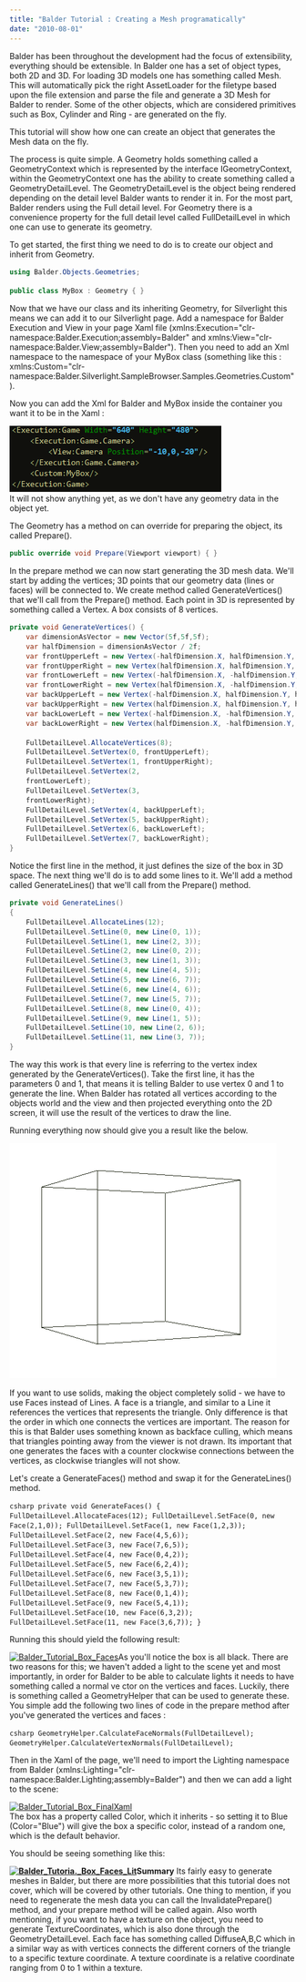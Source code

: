 ```yaml
---
title: "Balder Tutorial : Creating a Mesh programatically"
date: "2010-08-01"
---
```


Balder has been throughout the development had the focus of extensibility, everything should be extensible. In Balder one has a set of object types, both 2D and 3D. For loading 3D models one has something called Mesh. This will automatically pick the right AssetLoader for the filetype based upon the file extension and parse the file and generate a 3D Mesh for Balder to render. Some of the other objects, which are considered primitives such as Box, Cylinder and Ring - are generated on the fly.

This tutorial will show how one can create an object that generates the Mesh data on the fly.

The process is quite simple. A Geometry holds something called a GeometryContext which is represented by the interface IGeometryContext, within the GeometryContext one has the ability to create something called a GeometryDetailLevel. The GeometryDetailLevel is the object being rendered depending on the detail level Balder wants to render it in. For the most part, Balder renders using the Full detail level. For Geometry there is a convenience property for the full detail level called FullDetailLevel in which one can use to generate its geometry.

To get started, the first thing we need to do is to create our object and inherit from Geometry.

```csharp
using Balder.Objects.Geometries;

public class MyBox : Geometry { } 
```

Now that we have our class and its inheriting Geometry, for Silverlight this means we can add it to our Silverlight page. Add a namespace for Balder Execution and View in your page Xaml file (xmlns:Execution="clr-namespace:Balder.Execution;assembly=Balder" and xmlns:View="clr-namespace:Balder.View;assembly=Balder"). Then you need to add an Xml namespace to the namespace of your MyBox class (something like this : xmlns:Custom="clr-namespace:Balder.Silverlight.SampleBrowser.Samples.Geometries.Custom").

Now you can add the Xml for Balder and MyBox inside the container you want it to be in the Xaml :

[![Balder_Tutorial_Box_Xaml](images/Balder_Tutorial_Box_Xaml.png)](http://localhost:8080/wp-content/2010/08/Balder_Tutorial_Box_Xaml.png)  
It will not show anything yet, as we don't have any geometry data in the object yet.

The Geometry has a method on can override for preparing the object, its called Prepare().

```csharp
public override void Prepare(Viewport viewport) { } 
```

In the prepare method we can now start generating the 3D mesh data. We'll start by adding the vertices; 3D points that our geometry data (lines or faces) will be connected to. We create method called GenerateVertices() that we'll call from the Prepare() method. Each point in 3D is represented by something called a Vertex. A box consists of 8 vertices.

```csharp
private void GenerateVertices() { 
    var dimensionAsVector = new Vector(5f,5f,5f); 
    var halfDimension = dimensionAsVector / 2f; 
    var frontUpperLeft = new Vertex(-halfDimension.X, halfDimension.Y, -halfDimension.Z); 
    var frontUpperRight = new Vertex(halfDimension.X, halfDimension.Y, -halfDimension.Z); 
    var frontLowerLeft = new Vertex(-halfDimension.X, -halfDimension.Y, -halfDimension.Z); 
    var frontLowerRight = new Vertex(halfDimension.X, -halfDimension.Y, -halfDimension.Z); 
    var backUpperLeft = new Vertex(-halfDimension.X, halfDimension.Y, halfDimension.Z); 
    var backUpperRight = new Vertex(halfDimension.X, halfDimension.Y, halfDimension.Z); 
    var backLowerLeft = new Vertex(-halfDimension.X, -halfDimension.Y, halfDimension.Z); 
    var backLowerRight = new Vertex(halfDimension.X, -halfDimension.Y, halfDimension.Z); 
    
    FullDetailLevel.AllocateVertices(8); 
    FullDetailLevel.SetVertex(0, frontUpperLeft); 
    FullDetailLevel.SetVertex(1, frontUpperRight); 
    FullDetailLevel.SetVertex(2, 
    frontLowerLeft); 
    FullDetailLevel.SetVertex(3, 
    frontLowerRight); 
    FullDetailLevel.SetVertex(4, backUpperLeft); 
    FullDetailLevel.SetVertex(5, backUpperRight); 
    FullDetailLevel.SetVertex(6, backLowerLeft); 
    FullDetailLevel.SetVertex(7, backLowerRight); 
}
```

Notice the first line in the method, it just defines the size of the box in 3D space. The next thing we'll do is to add some lines to it. We'll add a method called GenerateLines() that we'll call from the Prepare() method.

```csharp
private void GenerateLines() 
{ 
    FullDetailLevel.AllocateLines(12); 
    FullDetailLevel.SetLine(0, new Line(0, 1));
    FullDetailLevel.SetLine(1, new Line(2, 3)); 
    FullDetailLevel.SetLine(2, new Line(0, 2)); 
    FullDetailLevel.SetLine(3, new Line(1, 3)); 
    FullDetailLevel.SetLine(4, new Line(4, 5)); 
    FullDetailLevel.SetLine(5, new Line(6, 7)); 
    FullDetailLevel.SetLine(6, new Line(4, 6)); 
    FullDetailLevel.SetLine(7, new Line(5, 7)); 
    FullDetailLevel.SetLine(8, new Line(0, 4)); 
    FullDetailLevel.SetLine(9, new Line(1, 5)); 
    FullDetailLevel.SetLine(10, new Line(2, 6)); 
    FullDetailLevel.SetLine(11, new Line(3, 7)); 
} 
```

The way this work is that every line is referring to the vertex index generated by the GenerateVertices(). Take the first line, it has the parameters 0 and 1, that means it is telling Balder to use vertex 0 and 1 to generate the line. When Balder has rotated all vertices according to the objects world and the view and then projected everything onto the 2D screen, it will use the result of the vertices to draw the line.

Running everything now should give you a result like the below.

[![Balder_Tutorial_Box_Lines](images/Balder_Tutorial_Box_Lines.png)](http://localhost:8080/wp-content/2010/08/Balder_Tutorial_Box_Lines.png)

If you want to use solids, making the object completely solid - we have to use Faces instead of Lines. A face is a triangle, and similar to a Line it references the vertices that represents the triangle. Only difference is that the order in which one connects the vertices are important. The reason for this is that Balder uses something known as backface culling, which means that triangles pointing away from the viewer is not drawn. Its important that one generates the faces with a counter clockwise connections between the vertices, as clockwise triangles will not show.

Let's create a GenerateFaces() method and swap it for the GenerateLines() method.

```csharp private void GenerateFaces() { FullDetailLevel.AllocateFaces(12); FullDetailLevel.SetFace(0, new Face(2,1,0)); FullDetailLevel.SetFace(1, new Face(1,2,3)); FullDetailLevel.SetFace(2, new Face(4,5,6)); FullDetailLevel.SetFace(3, new Face(7,6,5)); FullDetailLevel.SetFace(4, new Face(0,4,2)); FullDetailLevel.SetFace(5, new Face(6,2,4)); FullDetailLevel.SetFace(6, new Face(3,5,1)); FullDetailLevel.SetFace(7, new Face(5,3,7)); FullDetailLevel.SetFace(8, new Face(0,1,4)); FullDetailLevel.SetFace(9, new Face(5,4,1)); FullDetailLevel.SetFace(10, new Face(6,3,2)); FullDetailLevel.SetFace(11, new Face(3,6,7)); } ```

Running this should yield the following result:

[![Balder_Tutorial_Box_Faces](images/Balder_Tutorial_Box_Faces.png)](http://localhost:8080/wp-content/2010/08/Balder_Tutorial_Box_Faces.png)As you'll notice the box is all black. There are two reasons for this; we haven't added a light to the scene yet and most importantly, in order for Balder to be able to calculate lights it needs to have something called a normal ve ctor on the vertices and faces. Luckily, there is something called a GeometryHelper that can be used to generate these. You simple add the following two lines of code in the prepare method after you've generated the vertices and faces :

```csharp GeometryHelper.CalculateFaceNormals(FullDetailLevel); GeometryHelper.CalculateVertexNormals(FullDetailLevel); ```

Then in the Xaml of the page, we'll need to import the Lighting namespace from Balder (xmlns:Lighting="clr-namespace:Balder.Lighting;assembly=Balder") and then we can add a light to the scene:

[![Balder_Tutorial_Box_FinalXaml](images/Balder_Tutorial_Box_FinalXaml.png)](http://localhost:8080/wp-content/2010/08/Balder_Tutorial_Box_FinalXaml.png)  
The box has a property called Color, which it inherits - so setting it to Blue (Color="Blue") will give the box a specific color, instead of a random one, which is the default behavior.

You should be seeing something like this:

**[![Balder_Tutoria._Box_Faces_Lit](images/Balder_Tutoria._Box_Faces_Lit.png)](http://localhost:8080/wp-content/2010/08/Balder_Tutoria._Box_Faces_Lit.png)Summary** Its fairly easy to generate meshes in Balder, but there are more possibilities that this tutorial does not cover, which will be covered by other tutorials. One thing to mention, if you need to regenerate the mesh data you can call the InvalidatePrepare() method, and your prepare method will be called again. Also worth mentioning, if you want to have a texture on the object, you need to generate TextureCoordinates, which is also done through the GeometryDetailLevel. Each face has something called DiffuseA,B,C which in a similar way as with vertices connects the different corners of the triangle to a specific texture coordinate. A texture coordinate is a relative coordinate ranging from 0 to 1 within a texture.
